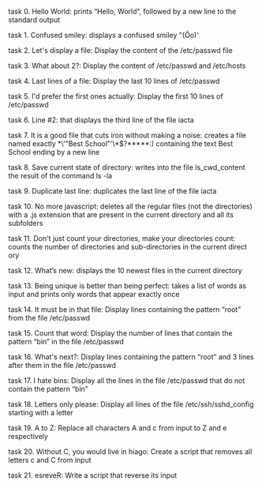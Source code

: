  task 0. Hello World: prints “Hello, World”, followed by a new line to the standard output

 task 1. Confused smiley: displays a confused smiley "(Ôo)'

 task 2. Let's display a file: Display the content of the /etc/passwd file

 task 3. What about 2?: Display the content of /etc/passwd and /etc/hosts

 task 4. Last lines of a file: Display the last 10 lines of /etc/passwd

 task 5. I'd prefer the first ones actually: Display the first 10 lines of /etc/passwd

 task 6. Line #2: that displays the third line of the file iacta

 task 7. It is a good file that cuts iron without making a noise: creates a file named exactly \*\\'"Best School"\'\\*$\?\*\*\*\*\*:) containing the  text Best School ending by a new line

 task 8. Save current state of directory: writes into the file ls_cwd_content the result of the command ls -la

 task 9. Duplicate last line: duplicates the last line of the file iacta

 task 10. No more javascript: deletes all the regular files (not the directories) with a .js extension that are present in the current directory and  all its subfolders

 task 11. Don't just count your directories, make your directories count:  counts the number of directories and sub-directories in the current direct ory

 task 12. What’s new: displays the 10 newest files in the current directory

 task 13. Being unique is better than being perfect: takes a list of words as input and prints only words that appear exactly once

 task 14. It must be in that file: Display lines containing the pattern “root” from the file /etc/passwd

 task 15. Count that word: Display the number of lines that contain the pattern “bin” in the file /etc/passwd

 task 16. What's next?: Display lines containing the pattern “root” and 3 lines after them in the file /etc/passwd

 task 17. I hate bins: Display all the lines in the file /etc/passwd that do not contain the pattern “bin”

 task 18. Letters only please: Display all lines of the file /etc/ssh/sshd_config starting with a letter

 task 19. A to Z: Replace all characters A and c from input to Z and e respectively

 task 20. Without C, you would live in hiago: Create a script that removes all letters c and C from input

 task 21. esreveR: Write a script that reverse its input
